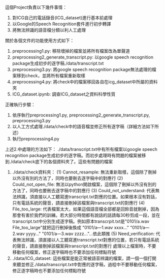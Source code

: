 這個Project負責以下幾件事情：
1. 對ICG自己的電話錄音(ICG_dataset)進行基本前處理
2. 以Google的Speech Recognition套件進行初步轉譯
3. 將無法辨識的語音檔分類以利人工處理

關於各個文件的功能使用方式如下：
1. preprocessing1.py: 移除壞掉的檔案並將所有檔案改為單聲道
2. preprocessing2_generate_transcript.py: 以google speech recognition package生成初步的逐字稿./data/transcript.txt
3. preprocessing3.py: 將google speech recognition package無法處理的檔案移到check，並將所有檔案重新取樣
4. preprocessing4.py: 將check中的檔案移回各自在icg_dataset中所屬的資料夾
5. ICG_dataset.ipynb: 調查ICG_dataset之資料科學性質

正確執行步驟：
1. 依序執行preprocessing1.py, preprocessing2_generate_transcript.py, preprocessing3.py
2. 以人工方式處理./data/check中的語音檔並修正所有逐字稿（詳細方法如下所述）
3. 執行preprocessing4.py

上述2.中處理的方法如下：
./data/transcript.txt中有所有檔案以google speech recognition package生成初步的逐字稿。而初步處理時有問題的檔案被移到./data/check底下的各個資料夾了。這些有問題的檔案
1. ./data/check資料夾：
  (1) Cannot_resample: 無法重新取樣，這個除了刪掉以外沒有別的方法了，同時也要刪去逐字稿中的對應行
  (2) Could_not_open_file: 無法以python開啟檔案，這個除了刪掉以外沒有別的方法了，同時也要刪去逐字稿中的對應行
  (3) Could_not_understand: 代表無法辨識，須直接以人工聽寫進transcript.txt對應的位置。如果根本沒有對話，只有電話系統的聲音，請直接刪掉該檔案與transcript.txt的對應行
  (4) File_too_large: 代表檔案太大，如果這個語音檔全部都是回鈴音就刪掉，因為那會有害於我們的訓練。若大部分時間都有說話的話請每30秒剪成一段，並在transcript.txt中分別生成逐字稿。例如原本transcrpit.txt是"0101/a.wav	File_too_large"就把這行刪掉後換成 "0101/a—1.wav	xxxx..." "0101/a—2.wav	yyyy..." "0101/a—3.wav	zzzz..."...依此類推
  (5) Need_verification: 代表無法辨識，須直接以人工聽寫進transcript.txt對應的位置，若只有電話系統的聲音，請直接刪掉該檔案與transcript.txt的對應行
  處理以上檔案時，不要移動任何檔案，修正逐字稿時也不要添加任何標點符號
2. ./data/ICG_dataset: 這些檔案是能正常被語音辨識的檔案，請一個一個打開來聽並修正./data/transcript.txt中對應的逐字稿，過程中不要移動任何檔案，修正逐字稿時也不要添加任何標點符號

